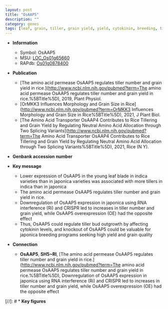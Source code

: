 ```yaml
---
layout: post
title: "OsAAP5"
description: ""
category: genes
tags: [leaf, grain, tiller, grain yield, yield, cytokinin, breeding, tiller number, quality, tiller bud outgrowth, grain quality]
---
```


* **Information**  
    + Symbol: OsAAP5  
    + MSU: [LOC_Os01g65660](http://rice.uga.edu/cgi-bin/ORF_infopage.cgi?orf=LOC_Os01g65660)  
    + RAPdb: [Os01g0878400](https://rapdb.dna.affrc.go.jp/locus/?name=Os01g0878400)  

* **Publication**  
    + [The amino acid permease OsAAP5 regulates tiller number and grain yield in rice.](http://www.ncbi.nlm.nih.gov/pubmed?term=The amino acid permease OsAAP5 regulates tiller number and grain yield in rice.%5BTitle%5D), 2019, Plant Physiol.
    + [OrMKK3 Influences Morphology and Grain Size in Rice](http://www.ncbi.nlm.nih.gov/pubmed?term=OrMKK3 Influences Morphology and Grain Size in Rice%5BTitle%5D), 2021, J Plant Biol.
    + [The Amino Acid Transporter OsAAP4 Contributes to Rice Tillering and Grain Yield by Regulating Neutral Amino Acid Allocation through Two Splicing Variants](http://www.ncbi.nlm.nih.gov/pubmed?term=The Amino Acid Transporter OsAAP4 Contributes to Rice Tillering and Grain Yield by Regulating Neutral Amino Acid Allocation through Two Splicing Variants%5BTitle%5D), 2021, Rice (N Y).

* **Genbank accession number**  

* **Key message**  
    + Lower expression of OsAAP5 in the young leaf blade in indica varieties than in japonica varieties was associated with more tillers in indica than in japonica
    + The amino acid permease OsAAP5 regulates tiller number and grain yield in rice.
    + Downregulation of OsAAP5 expression in japonica using RNA interference (Ri) and CRISPR led to increases in tiller number and grain yield, while OsAAP5 overexpression (OE) had the opposite effect
    + Thus, OsAAP5 could regulate tiller bud outgrowth by affecting cytokinin levels, and knockout of OsAAP5 could be valuable for japonica breeding programs seeking high yield and grain quality

* **Connection**  
    + __OsAAP5__, __SH5~RI__, [The amino acid permease OsAAP5 regulates tiller number and grain yield in rice.](http://www.ncbi.nlm.nih.gov/pubmed?term=The amino acid permease OsAAP5 regulates tiller number and grain yield in rice.%5BTitle%5D),  Downregulation of OsAAP5 expression in japonica using RNA interference (Ri) and CRISPR led to increases in tiller number and grain yield, while OsAAP5 overexpression (OE) had the opposite effect

[//]: # * **Key figures**  


